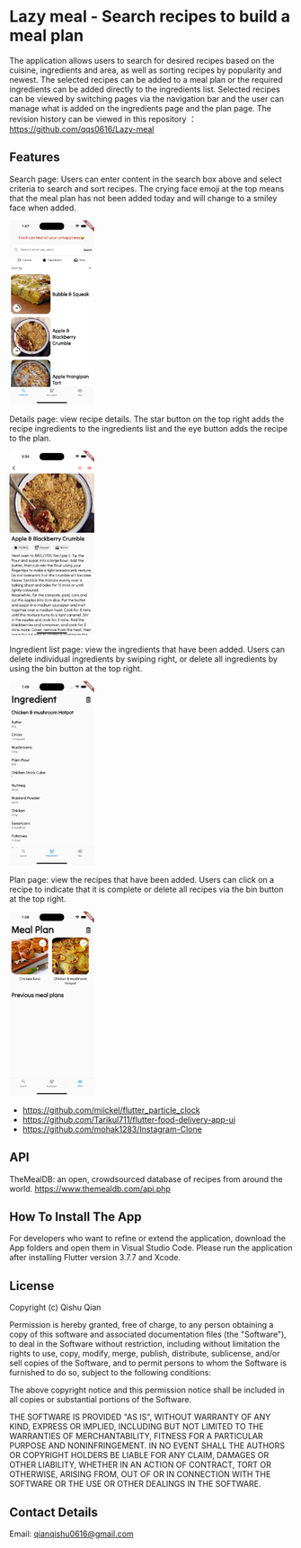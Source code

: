 # Lazy meal - Search recipes to build a meal plan

The application allows users to search for desired recipes based on the cuisine, ingredients and area, as well as sorting recipes by popularity and newest. The selected recipes can be added to a meal plan or the required ingredients can be added directly to the ingredients list. Selected recipes can be viewed by switching pages via the navigation bar and the user can manage what is added on the ingredients page and the plan page.
The revision history can be viewed in this repository ：https://github.com/qqs0616/Lazy-meal

## Features 
Search page: Users can enter content in the search box above and select criteria to search and sort recipes.
The crying face emoji at the top means that the meal plan has not been added today and will change to a smiley face when added.

<img src="Image/Search.png" width="30%">

Details page: view recipe details. The star button on the top right adds the recipe ingredients to the ingredients list and the eye button adds the recipe to the plan.

<img src="Image/detail page.png" width="30%">

Ingredient list page: view the ingredients that have been added. Users can delete individual ingredients by swiping right, or delete all ingredients by using the bin button at the top right.

<img src="Image/Ingredient.png" width="30%">

Plan page: view the recipes that have been added. Users can click on a recipe to indicate that it is complete or delete all recipes via the bin button at the top right.

<img src="Image/Plan.png" width="30%">


- https://github.com/miickel/flutter_particle_clock
- https://github.com/Tarikul711/flutter-food-delivery-app-ui    
- https://github.com/mohak1283/Instagram-Clone

## API
TheMealDB: an open, crowdsourced database of recipes from around the world.
https://www.themealdb.com/api.php

## How To Install The App
For developers who want to refine or extend the application, download the App folders and open them in Visual Studio Code.
Please run the application after installing Flutter version 3.7.7 and Xcode.

## License
Copyright (c) Qishu Qian

Permission is hereby granted, free of charge, to any person obtaining a copy of this software and associated documentation files (the "Software"), to deal in the Software without restriction, including without limitation the rights to use, copy, modify, merge, publish, distribute, sublicense, and/or sell copies of the Software, and to permit persons to whom the Software is furnished to do so, subject to the following conditions:

The above copyright notice and this permission notice shall be included in all copies or substantial portions of the Software.

THE SOFTWARE IS PROVIDED "AS IS", WITHOUT WARRANTY OF ANY KIND, EXPRESS OR IMPLIED, INCLUDING BUT NOT LIMITED TO THE WARRANTIES OF MERCHANTABILITY, FITNESS FOR A PARTICULAR PURPOSE AND NONINFRINGEMENT. IN NO EVENT SHALL THE AUTHORS OR COPYRIGHT HOLDERS BE LIABLE FOR ANY CLAIM, DAMAGES OR OTHER LIABILITY, WHETHER IN AN ACTION OF CONTRACT, TORT OR OTHERWISE, ARISING FROM, OUT OF OR IN CONNECTION WITH THE SOFTWARE OR THE USE OR OTHER DEALINGS IN THE SOFTWARE.

## Contact Details
Email: qianqishu0616@gmail.com
